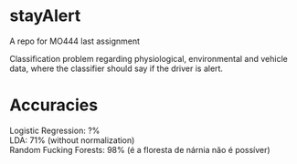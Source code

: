 # stayAlert
A repo for MO444 last assignment

Classification problem regarding physiological, environmental and vehicle data, where the classifier should say if the driver is alert.


# Accuracies

Logistic Regression: ?%  
LDA: 71% (without normalization)  
Random Fucking Forests: 98% (é a floresta de nárnia não é possíver)
